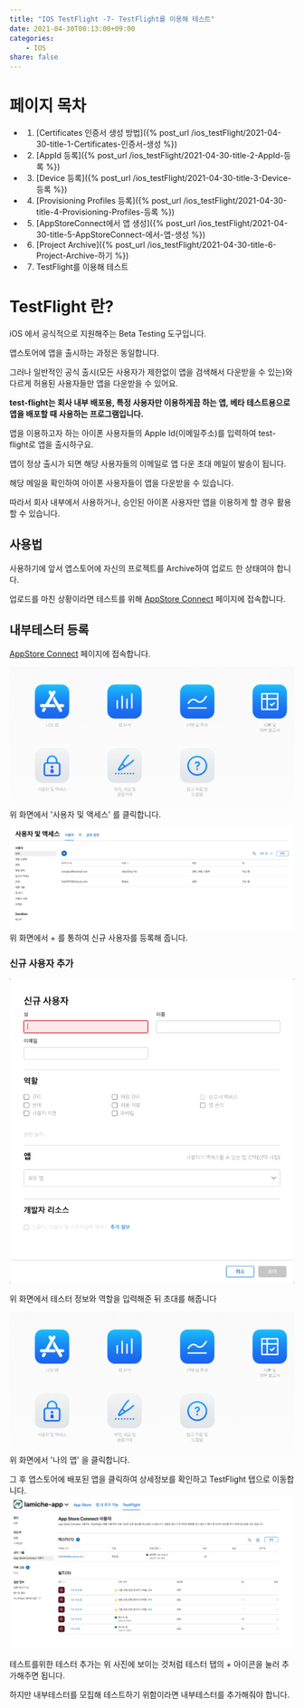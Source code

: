 ```yaml
---
title: "IOS TestFlight -7- TestFlight를 이용해 테스트"
date: 2021-04-30T00:13:00+09:00
categories: 
    - IOS
share: false
---
```


# 페이지 목차
- 1. [Certificates 인증서 생성 방법]({% post_url /ios_testFlight/2021-04-30-title-1-Certificates-인증서-생성 %})
- 2. [AppId 등록]({% post_url /ios_testFlight/2021-04-30-title-2-AppId-등록 %})
- 3. [Device 등록]({% post_url /ios_testFlight/2021-04-30-title-3-Device-등록 %})
- 4. [Provisioning Profiles 등록]({% post_url /ios_testFlight/2021-04-30-title-4-Provisioning-Profiles-등록 %})
- 5. [AppStoreConnect에서 앱 생성]({% post_url /ios_testFlight/2021-04-30-title-5-AppStoreConnect-에서-앱-생성 %})
- 6. [Project Archive]({% post_url /ios_testFlight/2021-04-30-title-6-Project-Archive-하기 %})
- 7. TestFlight를 이용해 테스트

# TestFlight 란?

iOS 에서 공식적으로 지원해주는 Beta Testing 도구입니다.

앱스토어에 앱을 출시하는 과정은 동일합니다.

그러나 일반적인 공식 출시(모든 사용자가 제한없이 앱을 검색해서 다운받을 수 있는)와 다르게 허용된 사용자들만 앱을 다운받을 수 있어요. 

**test-flight는 회사 내부 배포용, 특정 사용자만 이용하게끔 하는 앱, 베타 테스트용으로 앱을 배포할 때 사용하는 프로그램입니다.**

앱을 이용하고자 하는 아이폰 사용자들의 Apple Id(이메일주소)를 입력하여 test-flight로 앱을 출시하구요. 

앱이 정상 출시가 되면 해당 사용자들의 이메일로 앱 다운 초대 메일이 발송이 됩니다. 

해당 메일을 확인하여 아이폰 사용자들이 앱을 다운받을 수 있습니다. 

따라서 회사 내부에서 사용하거나, 승인된 아이폰 사용자만 앱을 이용하게 할 경우 활용할 수 있습니다. 

## 사용법

사용하기에 앞서 앱스토어에 자신의 프로젝트를 Archive하여 업로드 한 상태여야 합니다.

업로드를 마친 상황이라면 테스트를 위해
[AppStore Connect](https://appstoreconnect.apple.com/) 페이지에 접속합니다.

## 내부테스터 등록

[AppStore Connect](https://appstoreconnect.apple.com/) 페이지에 접속합니다.

![7-1](/images/ios_testFlight/7-1.png)
위 화면에서 '사용자 및 액세스' 를 클릭합니다.

![7-3](/images/ios_testFlight/7-3.png)
위 화면에서 + 를 통하여 신규 사용자를 등록해 줍니다.

### 신규 사용자 추가
![7-4](/images/ios_testFlight/7-4.png)

위 화면에서 테스터 정보와 역할을 입력해준 뒤 초대를 해줍니다

![7-1](/images/ios_testFlight/7-1.png)
위 화면에서 '나의 앱' 을 클릭합니다.

그 후 앱스토어에 배포된 앱을 클릭하여 상세정보를 확인하고 TestFlight 탭으로 이동합니다.
![7-2](/images/ios_testFlight/7-2.png)

테스트를위한 테스터 추가는 위 사진에 보이는 것처럼 테스터 탭의 + 아이콘을 눌러 추가해주면 됩니다.

하지만 내부테스터를 모집해 테스트하기 위함이라면 내부테스터를 추가해줘야 합니다.


